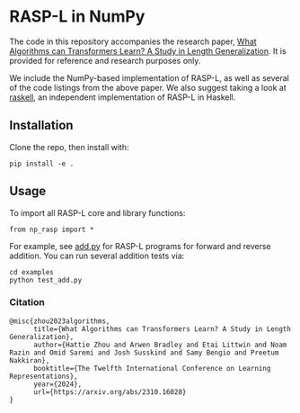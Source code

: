 # RASP-L in NumPy

The code in this repository accompanies the research paper, [What Algorithms can Transformers Learn? A Study in Length Generalization](https://arxiv.org/abs/2310.16028). It is provided for reference and research purposes only.

We include the NumPy-based implementation of RASP-L, as well as several of the code listings from the above paper.
We also suggest taking a look at [raskell](https://github.com/charlesfrye/raskell), an independent implementation of RASP-L in Haskell.

## Installation

Clone the repo, then install with:
```
pip install -e .
```

## Usage
To import all RASP-L core and library functions:
```
from np_rasp import *
```

For example, see [add.py](examples/add.py) for RASP-L programs for forward and reverse addition.
You can run several addition tests via:
```
cd examples
python test_add.py
```

### Citation

```
@misc{zhou2023algorithms,
      title={What Algorithms can Transformers Learn? A Study in Length Generalization}, 
      author={Hattie Zhou and Arwen Bradley and Etai Littwin and Noam Razin and Omid Saremi and Josh Susskind and Samy Bengio and Preetum Nakkiran},
      booktitle={The Twelfth International Conference on Learning Representations},
      year={2024},
      url={https://arxiv.org/abs/2310.16028}
}
```